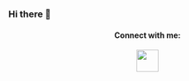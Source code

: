 ### Hi there 👋

<!--
**0xB0r1s/0xB0r1s** is a ✨ _special_ ✨ repository because its `README.md` (this file) appears on your GitHub profile.

Here are some ideas to get you started:

- 🔭 I’m currently working on ... something
- 🌱 I’m currently learning ...
- 👯 I’m looking to collaborate on ...
- 🤔 I’m looking for help with ...
- 💬 Ask me about ...
- 📫 How to reach me: ...
- 😄 Pronouns: ...
- ⚡ Fun fact: ...

-->

<h4 align="center">Connect with me:</h4>
<p align="center">
<a href="your link" target="blank"><img align="center" src="https://img.icons8.com/nolan/512/linkedin.png" alt="" height="40" width="40" /></a>
</p>
